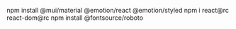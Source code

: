 npm install @mui/material @emotion/react @emotion/styled
npm i react@rc react-dom@rc
npm install @fontsource/roboto

